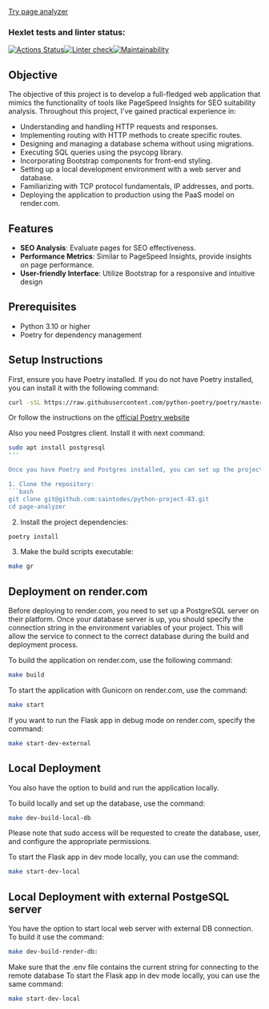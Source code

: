 [Try page analyzer](https://page-analyzer-jhv6.onrender.com/) 

### Hexlet tests and linter status:

[![Actions Status](https://github.com/saintodes/python-project-83/actions/workflows/hexlet-check.yml/badge.svg)](https://github.com/saintodes/python-project-83/actions)[![Linter check](https://github.com/saintodes/python-project-83/actions/workflows/python-app.yml/badge.svg)](https://github.com/saintodes/python-project-83/actions/workflows/python-app.yml)[![Maintainability](https://api.codeclimate.com/v1/badges/dbc6d478d65edc9a7ff5/maintainability)](https://codeclimate.com/github/saintodes/python-project-83/maintainability)



## Objective

The objective of this project is to develop a full-fledged web application that mimics the functionality of tools like PageSpeed Insights for SEO suitability analysis. Throughout this project, I've gained practical experience in:

- Understanding and handling HTTP requests and responses.
- Implementing routing with HTTP methods to create specific routes.
- Designing and managing a database schema without using migrations.
- Executing SQL queries using the psycopg library.
- Incorporating Bootstrap components for front-end styling.
- Setting up a local development environment with a web server and database.
- Familiarizing with TCP protocol fundamentals, IP addresses, and ports.
- Deploying the application to production using the PaaS model on render.com.

## Features

- **SEO Analysis**: Evaluate pages for SEO effectiveness.
- **Performance Metrics**: Similar to PageSpeed Insights, provide insights on page performance.
- **User-friendly Interface**: Utilize Bootstrap for a responsive and intuitive design


## Prerequisites
- Python 3.10 or higher
- Poetry for dependency management


## Setup Instructions

First, ensure you have Poetry installed. If you do not have Poetry installed, you can install it with the following command:
```bash
curl -sSL https://raw.githubusercontent.com/python-poetry/poetry/master/get-poetry.py | python -
```
Or follow the instructions on the [official Poetry website](https://python-poetry.org/docs/)

Also you need Postgres client. Install it with next command:
```bash
sudo apt install postgresql
'''

Once you have Poetry and Postgres installed, you can set up the project using the following steps:

1. Clone the repository:
```bash
git clone git@github.com:saintodes/python-project-83.git
cd page-analyzer
```
2. Install the project dependencies:
```bash
poetry install
```
3. Make the build scripts executable:
``` bash
make gr
```

## Deployment on render.com

Before deploying to render.com, you need to set up a PostgreSQL server on their platform. Once your database server is up, you should specify the connection string in the environment variables of your project. This will allow the service to connect to the correct database during the build and deployment process.

To build the application on render.com, use the following command:

```bash
make build
```
To start the application with Gunicorn on render.com, use the command:
```bash
make start
```
If you want to run the Flask app in debug mode on render.com, specify the command:
```bash
make start-dev-external
```

## Local Deployment
You also have the option to build and run the application locally.

To build locally and set up the database, use the command:
```bash
make dev-build-local-db
```
Please note that sudo access will be requested to create the database, user, and configure the appropriate permissions.

To start the Flask app in dev mode locally, you can use the command:
```bash
make start-dev-local
```

## Local Deployment with external PostgeSQL server 
You have the option to start local web server with external DB connection.
To build it use the command:
```bash
make dev-build-render-db:
```
Make sure that the .env file contains the current string for connecting to the remote database
To start the Flask app in dev mode locally, you can use the same command:
```bash
make start-dev-local
```
